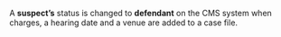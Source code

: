 A <strong>suspect’s</strong> status is changed to <strong>defendant</strong> on the CMS system when charges, a hearing date and a venue are added to a case file.